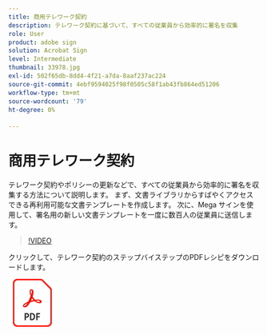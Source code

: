 ```yaml
---
title: 商用テレワーク契約
description: テレワーク契約に基づいて、すべての従業員から効率的に署名を収集
role: User
product: adobe sign
solution: Acrobat Sign
level: Intermediate
thumbnail: 33978.jpg
exl-id: 502f65db-8dd4-4f21-a7da-8aaf237ac224
source-git-commit: 4ebf9594025f98f0505c58f1ab43fb864ed51206
workflow-type: tm+mt
source-wordcount: '79'
ht-degree: 0%

---
```


# 商用テレワーク契約

テレワーク契約やポリシーの更新などで、すべての従業員から効率的に署名を収集する方法について説明します。 まず、文書ライブラリからすばやくアクセスできる再利用可能な文書テンプレートを作成します。 次に、Mega サインを使用して、署名用の新しい文書テンプレートを一度に数百人の従業員に送信します。

>[!VIDEO](https://video.tv.adobe.com/v/33978?quality=12&learn=on&hidetitle=true)

クリックして、テレワーク契約のステップバイステップのPDFレシピをダウンロードします。

[![ダウンロードPDFレシピ](../assets/acrobat_PDF_96.png)](../assets/UseCaseRecipe-EN-UsingMegaSign.pdf)
